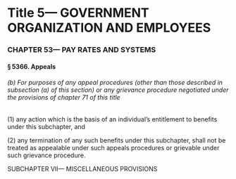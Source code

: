 
# Title 5— GOVERNMENT ORGANIZATION AND EMPLOYEES
### CHAPTER 53— PAY RATES AND SYSTEMS
#### § 5366. Appeals
###### (b) For purposes of any appeal procedures (other than those described in subsection (a) of this section) or any grievance procedure negotiated under the provisions of chapter 71 of this title

(1) any action which is the basis of an individual’s entitlement to benefits under this subchapter, and

(2) any termination of any such benefits under this subchapter, shall not be treated as appealable under such appeals procedures or grievable under such grievance procedure.

SUBCHAPTER VII— MISCELLANEOUS PROVISIONS
